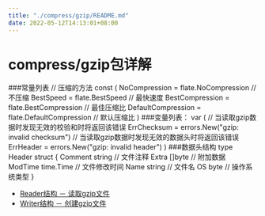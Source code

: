 ```yaml
---
title: "./compress/gzip/README.md"
date: 2022-05-12T14:13:01+08:00
---
```

# compress/gzip包详解

###常量列表
	// 压缩的方法
	const (
    	NoCompression      = flate.NoCompression	// 不压缩
    	BestSpeed          = flate.BestSpeed	// 最快速度
    	BestCompression    = flate.BestCompression	// 最佳压缩比
    	DefaultCompression = flate.DefaultCompression	// 默认压缩比
	)
###变量列表：
	var (
		// 当读取gzip数据时发现无效的校验和时将返回该错误
    ErrChecksum = errors.New("gzip: invalid checksum")
    	// 当读取gzip数据时发现无效的数据头时将返回该错误
    ErrHeader = errors.New("gzip: invalid header")
	)
###数据头结构
	type Header struct {
    	Comment string    // 文件注释
    	Extra   []byte    // 附加数据
    	ModTime time.Time // 文件修改时间
    	Name    string    // 文件名
    	OS      byte      // 操作系统类型
	}
	
*	[Reader结构 － 读取gzip文件](Reader.md)
*	[Writer结构 － 创建gzip文件](Writer.md)